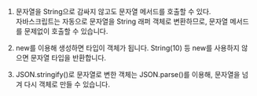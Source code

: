 1. 문자열을 String으로 감싸지 않고도 문자열 메서드를 호출할 수 있다.<br>
자바스크립트는 자동으로 문자열을 String 래퍼 객체로 변환하므로, 문자열 메서드를 문제없이 호출할 수 있습니다.


2. new를 이용해 생성하면 타입이 객체가 됩니다. String(10) 등 new를 사용하지 않으면 문자열 타입을 반환합니다.


3. JSON.stringify()로 문자열로 변한 객체는 JSON.parse()를 이용해, 문자열을 넘겨 다시 객체로 만들 수 있습니다.